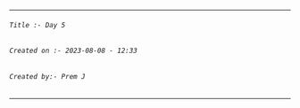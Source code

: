 
***
###### `Title :- Day 5`
###### `Created on :- 2023-08-08 - 12:33`
###### `Created by:- Prem J`
***

